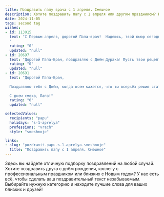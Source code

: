```yaml
---
title: Поздравить папу врача с 1 апреля. Смешное
description: Хотите поздравить папу с 1 апреля или другим праздником? Наш ИИ создаст незабываемое поздравление, а вы обязательно выделитесь среди других.  
date: 2024-11-05
tags: second tag
wishes:
- id: 113015
  text: "С Первым апреля, дорогой Папа-врач!  Надеюсь, твой юмор сегодня настолько же крепкий, как твой профессиональный диагноз!  Пусть все твои \"больные\" будут здоровы, а смех – лучшим лекарством от любых недугов!  Желаю тебе  дня,  пронизанного весельем,  без  серьёзных пациентов (кроме разве что развесёлой шуткой)!
  "
  rating: "0"
  updated: "null"
- id: 20697
  text: "Дорогой Папа-Врач, поздравляю с Днём Дурака! Пусть твои рецепты будут всегда чёткими, а диагнозы - точными, но не забывай, что иногда стоит прописывать больному дозу смеха. Ведь как говорится, \"лечиться с улыбкой - это самое эффективное лекарство\". Так что держись за шприц крепко, но не забывай иногда хватать за смех! С 1 апреля!"
  rating: "0"
  updated: "null"
- id: 20691
  text: "Дорогой Папа-Врач,
  
  Поздравляю тебя с Днём, когда всем кажется, что ты всерьёз решил стать клоуном! Пусть 1 апреля приносит столько же радости и смеха, сколько ты приносишь исцеления и улыбок в наши жизни. Пусть каждый твой \"шприц\" наполнен не только лекарствами, но и дозами веселья, а каждый твой \"диагноз\" звучит как лучшая шутка дня!
  
  С днем смеха, Папа!"
  rating: "0"
  updated: "null"

selectedValues:
  recipients: "papu"
  holidays: "s-1-aprelya"
  professions: "vrach"
  style: "smeshnoje"

links:
- slug: "pozdravit-papu-s-1-aprelya-smeshnoje"
  title: "Поздравить папу с 1 апреля. Смешное"
---
```


Здесь вы найдете отличную подборку поздравлений на любой случай.
Хотите поздравить друга с днём рождения, коллегу с профессиональным праздником или близких с Новым годом? У нас есть всё, чтобы сделать ваш поздравительный текст незабываемым. Выбирайте нужную категорию и находите лучшие слова для ваших близких и друзей!
